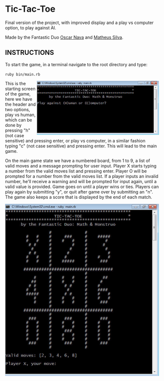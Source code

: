 # Tic-Tac-Toe
Final version of the project, with improved display and a play vs computer option, to play against AI.

Made by the Fantastic Duo [Oscar Nava](https://github.com/oscarnava) and [Matheus Silva](https://github.com/matheus-fls).

## INSTRUCTIONS

To start the game, in a terminal navigate to the root directory and type:

`ruby bin/main.rb`

<img  align="right" width="400" src="img/screen_capture_1.jpg">

This is the starting screen of the game, here we have the header and two options, play vs human, which can be done by pressing "h" (not case sensitive) and pressing enter, or play vs computer, in a similar fashion typing "c" (not case sensitive) and pressing enter. This will lead to the main game.



On the main game state we have a numbered board, from 1 to 9, a list of valid moves and a message prompting for user input. Player X starts typing a number from the valid moves list and pressing enter. Player O will be prompted for a number from the valid moves list. If a player inputs an invalid number, he'll receive a warning and will be prompted for input again, until a valid value is provided. Game goes on until a player wins or ties. Players can play again by submitting "y", or quit after game over by submitting an "n". The game also keeps a score that is displayed by the end of each match.

<img src="img/screen_capture_2.jpg">
